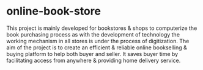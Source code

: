 # online-book-store
This project is mainly developed for bookstores &amp; shops to computerize the book purchasing process as with the development of technology the working mechanism in all stores is under the process of digitization. The aim of the project is to create an efficient &amp; reliable online bookselling &amp; buying platform to help both buyer and seller. It saves buyer time by facilitating access from anywhere &amp; providing home delivery service.
